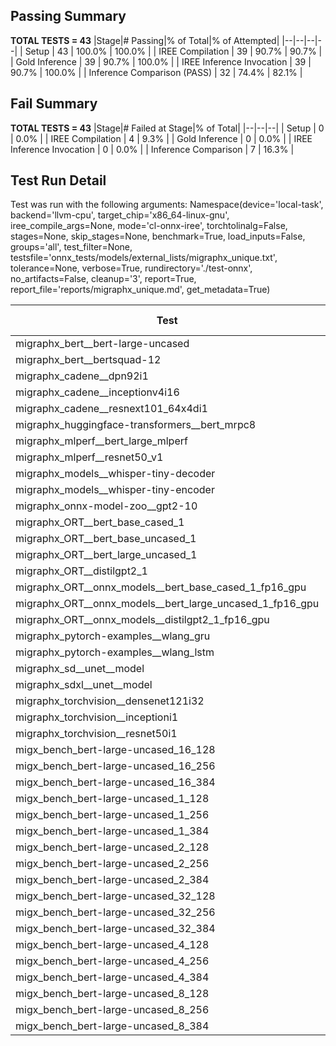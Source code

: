 ## Passing Summary

**TOTAL TESTS = 43**
|Stage|# Passing|% of Total|% of Attempted|
|--|--|--|--|
| Setup | 43 | 100.0% | 100.0% |
| IREE Compilation | 39 | 90.7% | 90.7% |
| Gold Inference | 39 | 90.7% | 100.0% |
| IREE Inference Invocation | 39 | 90.7% | 100.0% |
| Inference Comparison (PASS) | 32 | 74.4% | 82.1% |
## Fail Summary

**TOTAL TESTS = 43**
|Stage|# Failed at Stage|% of Total|
|--|--|--|
| Setup | 0 | 0.0% |
| IREE Compilation | 4 | 9.3% |
| Gold Inference | 0 | 0.0% |
| IREE Inference Invocation | 0 | 0.0% |
| Inference Comparison | 7 | 16.3% |
## Test Run Detail
Test was run with the following arguments:
Namespace(device='local-task', backend='llvm-cpu', target_chip='x86_64-linux-gnu', iree_compile_args=None, mode='cl-onnx-iree', torchtolinalg=False, stages=None, skip_stages=None, benchmark=True, load_inputs=False, groups='all', test_filter=None, testsfile='onnx_tests/models/external_lists/migraphx_unique.txt', tolerance=None, verbose=True, rundirectory='./test-onnx', no_artifacts=False, cleanup='3', report=True, report_file='reports/migraphx_unique.md', get_metadata=True)

| Test | Exit Status | Mean Benchmark Time (ms) | Notes |
|--|--|--|--|
| migraphx_bert__bert-large-uncased | PASS | 368.2974424834053 | |
| migraphx_bert__bertsquad-12 | compilation | None | |
| migraphx_cadene__dpn92i1 | PASS | 169.43092069899043 | |
| migraphx_cadene__inceptionv4i16 | PASS | 5372.818923244874 | |
| migraphx_cadene__resnext101_64x4di1 | PASS | 316.50247145444155 | |
| migraphx_huggingface-transformers__bert_mrpc8 | PASS | 494.7667106365164 | |
| migraphx_mlperf__bert_large_mlperf | Numerics | 609.9032207081715 | |
| migraphx_mlperf__resnet50_v1 | PASS | 95.37471786496184 | |
| migraphx_models__whisper-tiny-decoder | PASS | 60.65541181575367 | |
| migraphx_models__whisper-tiny-encoder | Numerics | 214.13218912978968 | |
| migraphx_onnx-model-zoo__gpt2-10 | compilation | None | |
| migraphx_ORT__bert_base_cased_1 | PASS | 271.535112005141 | |
| migraphx_ORT__bert_base_uncased_1 | PASS | 209.73860389656488 | |
| migraphx_ORT__bert_large_uncased_1 | PASS | 729.1954588145018 | |
| migraphx_ORT__distilgpt2_1 | PASS | 78.18228290194556 | |
| migraphx_ORT__onnx_models__bert_base_cased_1_fp16_gpu | Numerics | 353.6352436575624 | |
| migraphx_ORT__onnx_models__bert_large_uncased_1_fp16_gpu | Numerics | 710.2558389306068 | |
| migraphx_ORT__onnx_models__distilgpt2_1_fp16_gpu | Numerics | 89.35122138687542 | |
| migraphx_pytorch-examples__wlang_gru | PASS | 82.49688458939393 | |
| migraphx_pytorch-examples__wlang_lstm | PASS | 22.437108041984697 | |
| migraphx_sd__unet__model | import_model | None | |
| migraphx_sdxl__unet__model | import_model | None | |
| migraphx_torchvision__densenet121i32 | PASS | 1592.6819524417322 | |
| migraphx_torchvision__inceptioni1 | PASS | 227.58392824067008 | |
| migraphx_torchvision__resnet50i1 | PASS | 98.33674549701668 | |
| migx_bench_bert-large-uncased_16_128 | PASS | 1792.9718662053347 | |
| migx_bench_bert-large-uncased_16_256 | PASS | 5443.990504990022 | |
| migx_bench_bert-large-uncased_16_384 | Numerics | 9569.19808126986 | |
| migx_bench_bert-large-uncased_1_128 | PASS | 149.49712914725146 | |
| migx_bench_bert-large-uncased_1_256 | PASS | 426.487198099494 | |
| migx_bench_bert-large-uncased_1_384 | PASS | 382.90800123165053 | |
| migx_bench_bert-large-uncased_2_128 | PASS | 245.68045118616683 | |
| migx_bench_bert-large-uncased_2_256 | PASS | 471.5760173276067 | |
| migx_bench_bert-large-uncased_2_384 | PASS | 651.3348283867041 | |
| migx_bench_bert-large-uncased_32_128 | PASS | 5138.393806293607 | |
| migx_bench_bert-large-uncased_32_256 | PASS | 13928.491658220688 | |
| migx_bench_bert-large-uncased_32_384 | Numerics | 23674.179567644995 | |
| migx_bench_bert-large-uncased_4_128 | PASS | 407.28984617938596 | |
| migx_bench_bert-large-uncased_4_256 | PASS | 821.2127927690744 | |
| migx_bench_bert-large-uncased_4_384 | PASS | 1294.6171245227256 | |
| migx_bench_bert-large-uncased_8_128 | PASS | 742.9677881300449 | |
| migx_bench_bert-large-uncased_8_256 | PASS | 1626.9508202870686 | |
| migx_bench_bert-large-uncased_8_384 | PASS | 3333.5743887970843 | |
